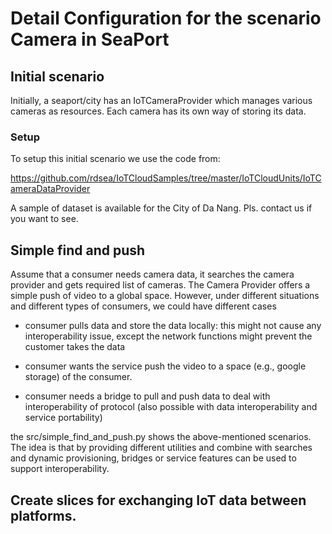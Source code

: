 # Detail Configuration for the scenario Camera in SeaPort

## Initial scenario

Initially, a seaport/city has an IoTCameraProvider which manages various cameras as resources. Each camera has its own way of storing its data.

### Setup
To setup this initial scenario we use the code from:

https://github.com/rdsea/IoTCloudSamples/tree/master/IoTCloudUnits/IoTCameraDataProvider


A sample of dataset is available for the City of Da Nang. Pls. contact us if you want to see.

## Simple find and push

Assume that a consumer needs camera data, it searches the camera provider and gets required list of cameras. The Camera Provider offers a simple push of video to a global space. However, under different situations and different types of consumers, we could have different cases

- consumer pulls data and store the data locally: this might not cause any interoperability issue, except the network functions might prevent the customer takes the data

- consumer wants the service push the video to a space (e.g., google storage) of the consumer.

- consumer needs a bridge to pull and push data to deal with interoperability of protocol (also possible with data interoperability and service portability)

the src/simple_find_and_push.py shows the above-mentioned scenarios. The idea is that by providing different utilities and combine with searches and dynamic provisioning, bridges or service features can be used to support interoperability.

## Create slices for exchanging IoT data between platforms.
